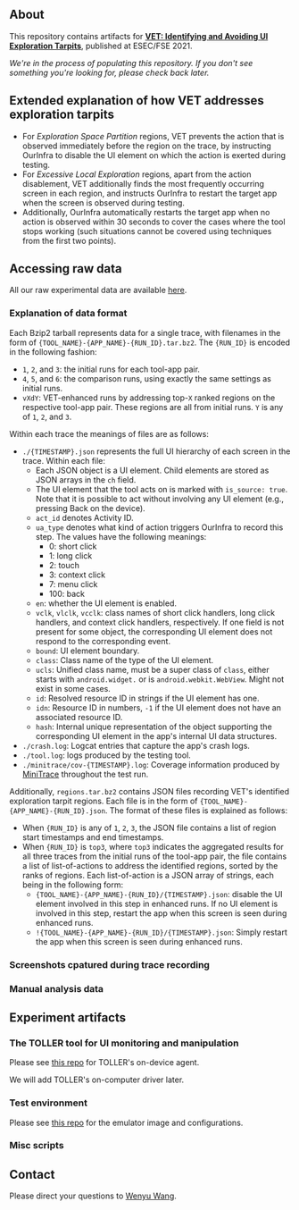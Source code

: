 ## About

This repository contains artifacts for **[VET: Identifying and Avoiding UI Exploration Tarpits](https://doi.org/10.1145/3468264.3468554)**, published at ESEC/FSE 2021.

*We're in the process of populating this repository. If you don't see something you're looking for, please check back later.*

## Extended explanation of how VET addresses exploration tarpits

- For *Exploration Space Partition* regions, VET prevents the action that is observed immediately before the region on the trace, by instructing OurInfra to disable the UI element on which the action is exerted during testing.
- For *Excessive Local Exploration* regions, apart from the action disablement, VET additionally finds the most frequently occurring screen in each region, and instructs OurInfra to restart the target app when the screen is observed during testing.
- Additionally, OurInfra automatically restarts the target app when no action is observed within 30 seconds to cover the cases where the tool stops working (such situations cannot be covered using techniques from the first two points).

## Accessing raw data

All our raw experimental data are available
[here](https://github.com/VetPaper/artifacts/releases/tag/fse2021).

### Explanation of data format

Each Bzip2 tarball represents data for a single trace, with filenames in the form of `{TOOL_NAME}-{APP_NAME}-{RUN_ID}.tar.bz2`. The `{RUN_ID}` is encoded in the following fashion:

- `1`, `2`, and `3`: the initial runs for each tool-app pair.
- `4`, `5`, and `6`: the comparison runs, using exactly the same settings as initial runs.
- `vXdY`: VET-enhanced runs by addressing top-`X` ranked regions on the respective tool-app pair. These regions are all from initial runs. `Y` is any of `1`, `2`, and `3`.

Within each trace the meanings of files are as follows:

- `./{TIMESTAMP}.json` represents the full UI hierarchy of each screen in the trace. Within each file:
  - Each JSON object is a UI element. Child elements are stored as JSON arrays in the `ch` field.
  - The UI element that the tool acts on is marked with `is_source: true`. Note that it is possible to act without involving any UI element (e.g., pressing Back on the device).
  - `act_id` denotes Activity ID.
  - `ua_type` denotes what kind of action triggers OurInfra to record this step. The values have the following meanings:
    * 0: short click
    * 1: long click
    * 2: touch
    * 3: context click
    * 7: menu click
    * 100: back
  - `en`: whether the UI element is enabled.
  - `vclk`, `vlclk`, `vcclk`: class names of short click handlers, long click handlers, and context click handlers, respectively. If one field is not present for some object, the corresponding UI element does not respond to the corresponding event.
  - `bound`: UI element boundary.
  - `class`: Class name of the type of the UI element.
  - `ucls`: Unified class name, must be a super class of `class`, either starts with `android.widget.` or is `android.webkit.WebView`. Might not exist in some cases.
  - `id`: Resolved resource ID in strings if the UI element has one.
  - `idn`: Resource ID in numbers, `-1` if the UI element does not have an associated resource ID.
  - `hash`: Internal unique representation of the object supporting the corresponding UI element in the app's internal UI data structures.
- `./crash.log`: Logcat entries that capture the app's crash logs.
- `./tool.log`: logs produced by the testing tool.
- `./minitrace/cov-{TIMESTAMP}.log`: Coverage information produced by [MiniTrace](http://gutianxiao.com/ape/install-mini-tracing) throughout the test run.

Additionally, `regions.tar.bz2` contains JSON files recording VET's identified exploration tarpit regions. Each file is in the form of `{TOOL_NAME}-{APP_NAME}-{RUN_ID}.json`. The format of these files is explained as follows:

- When `{RUN_ID}` is any of `1`, `2`, `3`, the JSON file contains a list of region start timestamps and end timestamps.
- When `{RUN_ID}` is `top3`, where `top3` indicates the aggregated results for all three traces from the initial runs of the tool-app pair, the file contains a list of list-of-actions to address the identified regions, sorted by the ranks of regions. Each list-of-action is a JSON array of strings, each being in the following form:
  - `{TOOL_NAME}-{APP_NAME}-{RUN_ID}/{TIMESTAMP}.json`: disable the UI element involved in this step in enhanced runs. If no UI element is involved in this step, restart the app when this screen is seen during enhanced runs.
  - `!{TOOL_NAME}-{APP_NAME}-{RUN_ID}/{TIMESTAMP}.json`: Simply restart the app when this screen is seen during enhanced runs.

### Screenshots cpatured during trace recording

### Manual analysis data

## Experiment artifacts

### The TOLLER tool for UI monitoring and manipulation

Please see [this repo](https://github.com/TOLLER-Android/main) for TOLLER's on-device agent.

We will add TOLLER's on-computer driver later.

### Test environment

Please see [this repo](https://github.com/TOLLER-Android/main) for the emulator image and configurations.

### Misc scripts

## Contact

Please direct your questions to [Wenyu Wang](mailto:wenyu2@illinois.edu).
